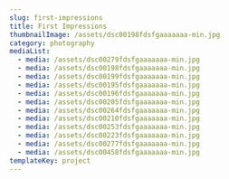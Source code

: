 ```yaml
---
slug: first-impressions
title: First Impressions
thumbnailImage: /assets/dsc00198fdsfgaaaaaaa-min.jpg
category: photography
mediaList:
  - media: /assets/dsc00279fdsfgaaaaaaa-min.jpg
  - media: /assets/dsc00198fdsfgaaaaaaa-min.jpg
  - media: /assets/dsc00199fdsfgaaaaaaa-min.jpg
  - media: /assets/dsc00195fdsfgaaaaaaa-min.jpg
  - media: /assets/dsc00196fdsfgaaaaaaa-min.jpg
  - media: /assets/dsc00205fdsfgaaaaaaa-min.jpg
  - media: /assets/dsc00264fdsfgaaaaaaa-min.jpg
  - media: /assets/dsc00210fdsfgaaaaaaa-min.jpg
  - media: /assets/dsc00253fdsfgaaaaaaa-min.jpg
  - media: /assets/dsc00223fdsfgaaaaaaa-min.jpg
  - media: /assets/dsc00277fdsfgaaaaaaa-min.jpg
  - media: /assets/dsc00458fdsfgaaaaaaa-min.jpg
templateKey: project
---
```


